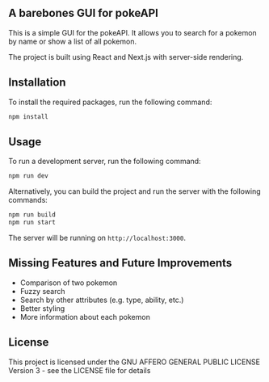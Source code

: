 ## A barebones GUI for pokeAPI

This is a simple GUI for the pokeAPI. It allows you to search for a pokemon by name or show a list of all pokemon.

The project is built using React and Next.js with server-side rendering.

## Installation

To install the required packages, run the following command:

```bash
npm install
```

## Usage

To run a development server, run the following command:

```bash
npm run dev
```

Alternatively, you can build the project and run the server with the following commands:

```bash
npm run build
npm run start
```

The server will be running on `http://localhost:3000`.

## Missing Features and Future Improvements

- Comparison of two pokemon
- Fuzzy search
- Search by other attributes (e.g. type, ability, etc.)
- Better styling
- More information about each pokemon

## License

This project is licensed under the GNU AFFERO GENERAL PUBLIC LICENSE Version 3 - see the LICENSE file for details